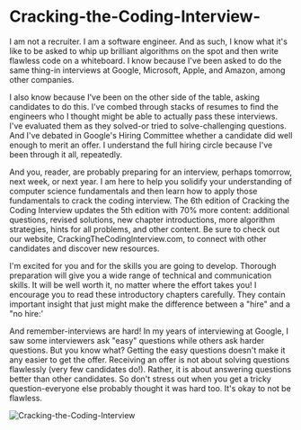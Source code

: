 # Cracking-the-Coding-Interview-

I am not a recruiter. I am a software engineer. And as such, I know what it's like to be asked to whip up brilliant algorithms on the spot and then write flawless code on a whiteboard. I know because I've been asked
to do the same thing-in interviews at Google, Microsoft, Apple, and Amazon, among other companies.

I also know because I've been on the other side of the table, asking candidates to do this. I've combed
through stacks of resumes to find the engineers who I thought might be able to actually pass these interviews. I've evaluated them as they solved-or tried to solve-challenging questions. And I've debated in Google's Hiring Committee whether a candidate did well enough to merit an offer. I understand the full
hiring circle because I've been through it all, repeatedly.

And you, reader, are probably preparing for an interview, perhaps tomorrow, next week, or next year. I am
here to help you solidify your understanding of computer science fundamentals and then learn how to
apply those fundamentals to crack the coding interview.
The 6th edition of Cracking the Coding Interview updates the 5th edition with 70% more content: additional
questions, revised solutions, new chapter introductions, more algorithm strategies, hints for all problems,
and other content. Be sure to check out our website, CrackingTheCodinglnterview.com, to connect with
other candidates and discover new resources.

I'm excited for you and for the skills you are going to develop. Thorough preparation will give you a wide
range of technical and communication skills. It will be well worth it, no matter where the effort takes you!
I encourage you to read these introductory chapters carefully. They contain important insight that just
might make the difference between a "hire" and a "no hire:'

And remember-interviews are hard! In my years of interviewing at Google, I saw some interviewers
ask "easy" questions while others ask harder questions. But you know what? Getting the easy questions
doesn't make it any easier to get the offer. Receiving an offer is not about solving questions flawlessly (very
few candidates do!). Rather, it is about answering questions better than other candidates. So don't stress out
when you get a tricky question-everyone else probably thought it was hard too. It's okay to not be flawless.

![Cracking-the-Coding-Interview](https://i.ebayimg.com/images/g/OQ4AAOSweXdfBiAy/s-l500.jpg)
